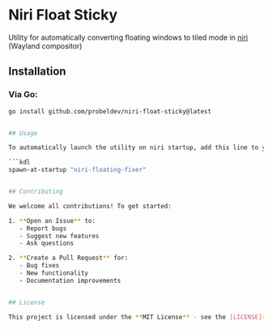 # Niri Float Sticky

Utility for automatically converting floating windows to tiled mode in [niri](https://github.com/YaLTeR/niri) (Wayland compositor)

## Installation

### Via Go:
```bash
go install github.com/probeldev/niri-float-sticky@latest


## Usage

To automatically launch the utility on niri startup, add this line to your niri configuration:

```kdl
spawn-at-startup "niri-floating-fixer"


## Contributing

We welcome all contributions! To get started:

1. **Open an Issue** to:
   - Report bugs
   - Suggest new features
   - Ask questions

2. **Create a Pull Request** for:
   - Bug fixes
   - New functionality
   - Documentation improvements


## License

This project is licensed under the **MIT License** - see the [LICENSE](LICENSE) file for details.

